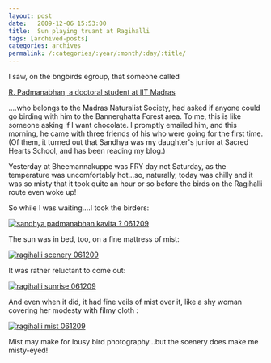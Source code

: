 ```yaml
---
layout: post
date:	2009-12-06 15:53:00
title:  Sun playing truant at Ragihalli
tags: [archived-posts]
categories: archives
permalink: /:categories/:year/:month/:day/:title/
---
```

I saw, on the bngbirds egroup, that someone called 

<a href="http://www.lantana.tenet.res.in/~hema/">R. Padmanabhan, a doctoral student at IIT Madras </a>

....who belongs to the Madras Naturalist Society, had asked if anyone could go birding with him to the Bannerghatta Forest area. To me, this is like someone asking if I want chocolate. I promptly emailed him, and this morning, he came with three friends of his who were going for the first time. (Of them, it turned out that Sandhya was my daughter's junior at Sacred Hearts School, and has been reading my blog.)

Yesterday at Bheemannakuppe was FRY day not Saturday, as the temperature was uncomfortably hot...so, naturally, today was chilly and it was so misty that it took quite an hour or so before the birds on the Ragihalli route even woke up!

So while I was waiting....I took the birders:


<a href="http://s967.photobucket.com/albums/ae160/pedoral/?action=view&current=IMG_9580.jpg" target="_blank"><img src="http://i967.photobucket.com/albums/ae160/pedoral/IMG_9580.jpg" border="0" alt="sandhya padmanabhan kavita ? 061209"></a>


The sun was in bed, too, on a fine mattress of mist:


<a href="http://s967.photobucket.com/albums/ae160/pedoral/?action=view&current=IMG_9578.jpg" target="_blank"><img src="http://i967.photobucket.com/albums/ae160/pedoral/IMG_9578.jpg" border="0" alt="ragihalli scenery 061209"></a>

It was rather reluctant to come out:


<a href="http://s967.photobucket.com/albums/ae160/pedoral/?action=view&current=IMG_9577.jpg" target="_blank"><img src="http://i967.photobucket.com/albums/ae160/pedoral/IMG_9577.jpg" border="0" alt="ragihalli sunrise 061209"></a>


And even when it did, it had fine veils of mist over it, like a shy woman covering her modesty with filmy cloth :


<a href="http://s967.photobucket.com/albums/ae160/pedoral/?action=view&current=IMG_9575.jpg" target="_blank"><img src="http://i967.photobucket.com/albums/ae160/pedoral/IMG_9575.jpg" border="0" alt="ragihalli mist 061209"></a>


Mist may make for lousy bird photography...but the scenery does make me misty-eyed!
